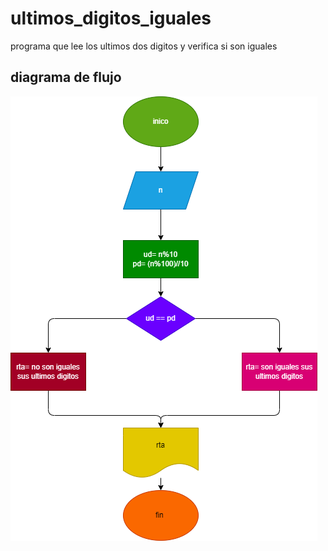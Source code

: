 # ultimos_digitos_iguales

programa que lee los ultimos dos digitos y verifica si son iguales

## diagrama de flujo 

![Diagrama de flujo](diagrama.png "Diagrama de flujo")
